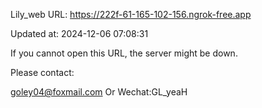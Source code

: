 Lily_web URL: https://222f-61-165-102-156.ngrok-free.app

Updated at: 2024-12-06 07:08:31

If you cannot open this URL, the server might be down.

Please contact: 

goley04@foxmail.com Or Wechat:GL_yeaH